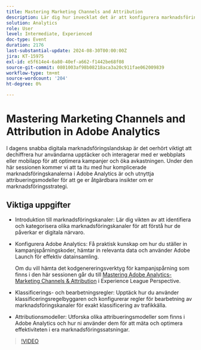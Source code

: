 ```yaml
---
title: Mastering Marketing Channels and Attribution
description: Lär dig hur invecklat det är att konfigurera marknadsföringskanaler i Adobe Analytics. Utnyttja attribueringsmodeller för att få användbara insikter om er marknadsföringsstrategi.
solution: Analytics
role: User
level: Intermediate, Experienced
doc-type: Event
duration: 2176
last-substantial-update: 2024-08-30T00:00:00Z
jira: KT-15975
exl-id: e5f614e4-6a80-40ef-a662-f1442be68f08
source-git-commit: 0801003af98b08218aca3a20c911fae062009839
workflow-type: tm+mt
source-wordcount: '204'
ht-degree: 0%

---
```


# Mastering Marketing Channels and Attribution in Adobe Analytics

I dagens snabba digitala marknadsföringslandskap är det oerhört viktigt att dechiffrera hur användarna upptäcker och interagerar med er webbplats eller mobilapp för att optimera kampanjer och öka avkastningen. Under den här sessionen kommer vi att ta itu med hur komplicerade marknadsföringskanalerna i Adobe Analytics är och utnyttja attribueringsmodeller för att ge er åtgärdbara insikter om er marknadsföringsstrategi.

## Viktiga uppgifter

* Introduktion till marknadsföringskanaler: Lär dig vikten av att identifiera och kategorisera olika marknadsföringskanaler för att förstå hur de påverkar er digitala närvaro.
* Konfigurera Adobe Analytics: Få praktisk kunskap om hur du ställer in kampanjspårningskoder, hämtar in relevanta data och använder Adobe Launch för effektiv datainsamling.

  Om du vill hämta det kodgenereringsverktyg för kampanjspårning som finns i den här sessionen går du till [Mastering Adobe Analytics-Marketing Channels &amp; Attribution](https://experienceleague.adobe.com/sv/perspectives/mastering-adobe-analytics-marketing-channels-attribution) i Experience League Perspective.

* Klassificerings- och bearbetningsregler: Upptäck hur du använder klassificeringsregelbyggaren och konfigurerar regler för bearbetning av marknadsföringskanaler för exakt klassificering av trafikkälla.
* Attributionsmodeller: Utforska olika attribueringsmodeller som finns i Adobe Analytics och hur ni använder dem för att mäta och optimera effektiviteten i era marknadsföringssatsningar.

>[!VIDEO](https://video.tv.adobe.com/v/3432747/?learn=on)
